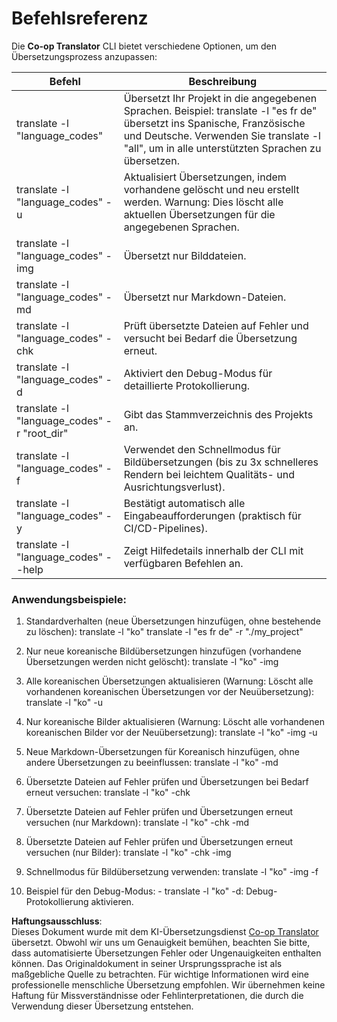 <!--
CO_OP_TRANSLATOR_METADATA:
{
  "original_hash": "b38d8f042530a4bc872def7cb2c141cd",
  "translation_date": "2025-06-12T11:22:54+00:00",
  "source_file": "getting_started/command-reference.md",
  "language_code": "de"
}
-->
# Befehlsreferenz  
Die **Co-op Translator** CLI bietet verschiedene Optionen, um den Übersetzungsprozess anzupassen:

Befehl                                       | Beschreibung  
---------------------------------------------|-------------------------------------------------------------------------------------------------------------------------------------------------------------------------------------------------------  
translate -l "language_codes"                 | Übersetzt Ihr Projekt in die angegebenen Sprachen. Beispiel: translate -l "es fr de" übersetzt ins Spanische, Französische und Deutsche. Verwenden Sie translate -l "all", um in alle unterstützten Sprachen zu übersetzen.  
translate -l "language_codes" -u              | Aktualisiert Übersetzungen, indem vorhandene gelöscht und neu erstellt werden. Warnung: Dies löscht alle aktuellen Übersetzungen für die angegebenen Sprachen.  
translate -l "language_codes" -img            | Übersetzt nur Bilddateien.  
translate -l "language_codes" -md             | Übersetzt nur Markdown-Dateien.  
translate -l "language_codes" -chk            | Prüft übersetzte Dateien auf Fehler und versucht bei Bedarf die Übersetzung erneut.  
translate -l "language_codes" -d              | Aktiviert den Debug-Modus für detaillierte Protokollierung.  
translate -l "language_codes" -r "root_dir"   | Gibt das Stammverzeichnis des Projekts an.  
translate -l "language_codes" -f              | Verwendet den Schnellmodus für Bildübersetzungen (bis zu 3x schnelleres Rendern bei leichtem Qualitäts- und Ausrichtungsverlust).  
translate -l "language_codes" -y              | Bestätigt automatisch alle Eingabeaufforderungen (praktisch für CI/CD-Pipelines).  
translate -l "language_codes" --help          | Zeigt Hilfedetails innerhalb der CLI mit verfügbaren Befehlen an.  

### Anwendungsbeispiele:

  1. Standardverhalten (neue Übersetzungen hinzufügen, ohne bestehende zu löschen):   translate -l "ko"    translate -l "es fr de" -r "./my_project"  

  2. Nur neue koreanische Bildübersetzungen hinzufügen (vorhandene Übersetzungen werden nicht gelöscht):    translate -l "ko" -img  

  3. Alle koreanischen Übersetzungen aktualisieren (Warnung: Löscht alle vorhandenen koreanischen Übersetzungen vor der Neuübersetzung):    translate -l "ko" -u  

  4. Nur koreanische Bilder aktualisieren (Warnung: Löscht alle vorhandenen koreanischen Bilder vor der Neuübersetzung):    translate -l "ko" -img -u  

  5. Neue Markdown-Übersetzungen für Koreanisch hinzufügen, ohne andere Übersetzungen zu beeinflussen:    translate -l "ko" -md  

  6. Übersetzte Dateien auf Fehler prüfen und Übersetzungen bei Bedarf erneut versuchen: translate -l "ko" -chk  

  7. Übersetzte Dateien auf Fehler prüfen und Übersetzungen erneut versuchen (nur Markdown): translate -l "ko" -chk -md  

  8. Übersetzte Dateien auf Fehler prüfen und Übersetzungen erneut versuchen (nur Bilder): translate -l "ko" -chk -img  

  9. Schnellmodus für Bildübersetzung verwenden:    translate -l "ko" -img -f  

  10. Beispiel für den Debug-Modus: - translate -l "ko" -d: Debug-Protokollierung aktivieren.

**Haftungsausschluss**:  
Dieses Dokument wurde mit dem KI-Übersetzungsdienst [Co-op Translator](https://github.com/Azure/co-op-translator) übersetzt. Obwohl wir uns um Genauigkeit bemühen, beachten Sie bitte, dass automatisierte Übersetzungen Fehler oder Ungenauigkeiten enthalten können. Das Originaldokument in seiner Ursprungssprache ist als maßgebliche Quelle zu betrachten. Für wichtige Informationen wird eine professionelle menschliche Übersetzung empfohlen. Wir übernehmen keine Haftung für Missverständnisse oder Fehlinterpretationen, die durch die Verwendung dieser Übersetzung entstehen.